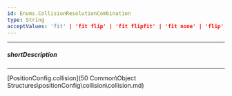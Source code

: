 ```yaml
---
id: Enums.CollisionResolutionCombination
type: String
acceptValues: 'fit' | 'fit flip' | 'fit flipfit' | 'fit none' | 'flip' | 'flip fit' | 'flip none' | 'flipfit' | 'flipfit fit' | 'flipfit none' | 'none' | 'none fit' | 'none flip' | 'none flipfit'
---
```

---
##### shortDescription
<!-- Description goes here -->

---
<!-- Description goes here -->
[PositionConfig.collision](50 Common\Object Structures\positionConfig\collision\collision.md)